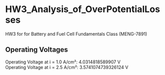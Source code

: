 # HW3_Analysis_of_OverPotentialLosses
HW3 for for Battery and Fuel Cell Fundamentals Class (MENG-7891)

## Operating Voltages
Operating Voltage at i = 1.0 A/cm²: 4.0314818589907 V  
Operating Voltage at i = 2.5 A/cm²: 3.5741074739326124 V  
